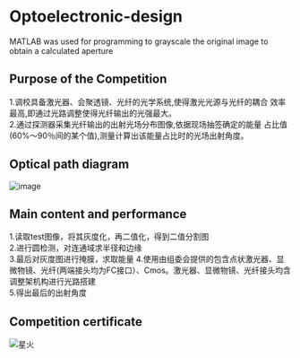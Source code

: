 # Optoelectronic-design
MATLAB was used for programming to grayscale the original image to obtain a calculated aperture
## Purpose of the Competition
1.调校具备激光器、会聚透镜、光纤的光学系统,使得激光光源与光纤的耦合
效率最高,即通过光路调整使得光纤输出的光强最大。   
2.通过探测器采集光纤输出的出射光场分布图像,依据现场抽签确定的能量
占比值(60%～90％间的某个值),测量计算出该能量占比时的光场出射角度。
## Optical path diagram
![image](https://github.com/DavidJhon2020/Optoelectronic-design/assets/74477314/721daf0c-6073-4db5-aa31-1f6be9cbc6b6)
## Main content and performance
1.读取test图像，将其灰度化，再二值化，得到二值分割图  
2.进行圆检测，对连通域求半径和边缘  
3.最后对灰度图进行掩膜，求取能量
4.使用由组委会提供的包含点状激光器、显微物镜、光纤(两端接头均为FC接口）、Cmos。激光器、显微物镜、光纤接头均含调整架机构进行光路搭建  
5.得出最后的出射角度
## Competition certificate
![星火](https://github.com/DavidJhon2020/Optoelectronic-design/assets/74477314/5fe15086-dbd2-4cf9-ae59-c9852620e884)
